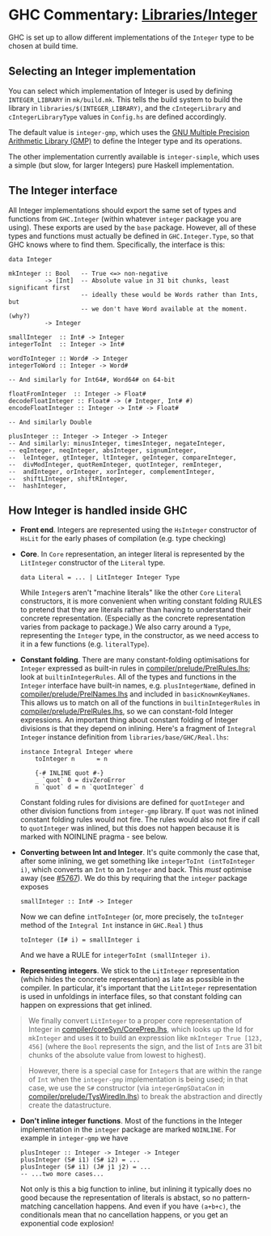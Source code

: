 # GHC Commentary: [Libraries/Integer](commentary/libraries/integer)


GHC is set up to allow different implementations of the `Integer` type to be chosen at build time.

## Selecting an Integer implementation


You can select which implementation of Integer is used by defining `INTEGER_LIBRARY` in `mk/build.mk`. This tells the build system to build the library in `libraries/$(INTEGER_LIBRARY)`, and the `cIntegerLibrary` and `cIntegerLibraryType` values in `Config.hs` are defined accordingly.


The default value is `integer-gmp`, which uses the [ GNU Multiple Precision Arithmetic Library (GMP)](http://gmplib.org/) to define the Integer type and its operations.


The other implementation currently available is `integer-simple`, which uses a simple (but slow, for larger Integers) pure Haskell implementation.

## The Integer interface


All Integer implementations should export the same set of types and functions from `GHC.Integer` (within whatever `integer` package you are using). These exports are used by the `base` package. However, all of these types and functions must actually be defined in `GHC.Integer.Type`, so that GHC knows where to find them.
Specifically, the interface is this:


```
data Integer 

mkInteger :: Bool   -- True <=> non-negative
          -> [Int]  -- Absolute value in 31 bit chunks, least significant first
                    -- ideally these would be Words rather than Ints, but
                    -- we don't have Word available at the moment. (why?)
          -> Integer
    
smallInteger  :: Int# -> Integer
integerToInt  :: Integer -> Int#
 
wordToInteger :: Word# -> Integer
integerToWord :: Integer -> Word#

-- And similarly for Int64#, Word64# on 64-bit

floatFromInteger  :: Integer -> Float#
decodeFloatInteger :: Float# -> (# Integer, Int# #)
encodeFloatInteger :: Integer -> Int# -> Float#

-- And similarly Double

plusInteger :: Integer -> Integer -> Integer
-- And similarly: minusInteger, timesInteger, negateInteger,
-- eqInteger, neqInteger, absInteger, signumInteger,
--  leInteger, gtInteger, ltInteger, geInteger, compareInteger,
--  divModInteger, quotRemInteger, quotInteger, remInteger,
--  andInteger, orInteger, xorInteger, complementInteger,
--  shiftLInteger, shiftRInteger,
--  hashInteger,
```

## How Integer is handled inside GHC

- **Front end**.  Integers are represented using the `HsInteger` constructor of `HsLit` for the early phases of compilation (e.g. type checking)

- **Core**.  In `Core` representation, an integer literal is represented by the `LitInteger` constructor of the `Literal` type. 

  ```
  data Literal = ... | LitInteger Integer Type
  ```

  While `Integer`s aren't "machine literals" like the other `Core` `Literal` constructors, it is more convenient when writing constant folding RULES to pretend that they are literals rather than having to understand their concrete representation. (Especially as the concrete representation varies from package to package.) We also carry around a `Type`, representing the `Integer` type, in the constructor, as we need access to it in a few functions (e.g. `literalType`).

- **Constant folding**.  There are many constant-folding optimisations for `Integer` expressed as built-in rules in [compiler/prelude/PrelRules.lhs](/trac/ghc/browser/ghc/compiler/prelude/PrelRules.lhs); look at `builtinIntegerRules`.  All of the types and functions in the `Integer` interface have built-in names, e.g. `plusIntegerName`, defined in [compiler/prelude/PrelNames.lhs](/trac/ghc/browser/ghc/compiler/prelude/PrelNames.lhs) and included in `basicKnownKeyNames`. This allows us to match on all of the functions in `builtinIntegerRules` in [compiler/prelude/PrelRules.lhs](/trac/ghc/browser/ghc/compiler/prelude/PrelRules.lhs), so we can constant-fold Integer expressions. An important thing about constant folding of Integer divisions is that they depend on inlining. Here's a fragment of `Integral Integer` instance definition from `libraries/base/GHC/Real.lhs`:

  ```
  instance Integral Integer where
      toInteger n      = n

      {-# INLINE quot #-}
      _ `quot` 0 = divZeroError
      n `quot` d = n `quotInteger` d
  ```

  Constant folding rules for divisions are defined for `quotInteger` and other division functions from `integer-gmp` library. If `quot` was not inlined constant folding rules would not fire. The rules would also not fire if call to `quotInteger` was inlined, but this does not happen because it is marked with NOINLINE pragma - see below.

- **Converting between Int and Integer**.  It's quite commonly the case that, after some inlining, we get something like `integerToInt (intToInteger i)`, which converts an `Int` to an `Integer` and back.  This *must* optimise away (see [\#5767](https://gitlab.haskell.org//ghc/ghc/issues/5767)).  We do this by requiring that the `integer` package exposes

  ```
  smallInteger :: Int# -> Integer
  ```

  Now we can define `intToInteger` (or, more precisely, the `toInteger` method of the `Integral Int` instance in `GHC.Real` ) thus

  ```
  toInteger (I# i) = smallInteger i
  ```

  And we have a RULE for `integerToInt (smallInteger i)`.

- **Representing integers**.  We stick to the `LitInteger` representation (which hides the concrete representation) as late as possible in the compiler.   In particular, it's important that the `LitInteger` representation is used in unfoldings in interface files, so that constant folding can happen on expressions that get inlined.  

>
>
> We finally convert `LitInteger` to a proper core representation of Integer in [compiler/coreSyn/CorePrep.lhs](/trac/ghc/browser/ghc/compiler/coreSyn/CorePrep.lhs), which looks up the Id for `mkInteger` and uses it to build an expression like `mkInteger True [123, 456]` (where the `Bool` represents the sign, and the list of `Int`s are 31 bit chunks of the absolute value from lowest to highest).
>
>

>
>
> However, there is a special case for `Integer`s that are within the range of `Int` when the `integer-gmp` implementation is being used; in that case, we use the `S#` constructor (via `integerGmpSDataCon` in [compiler/prelude/TysWiredIn.lhs](/trac/ghc/browser/ghc/compiler/prelude/TysWiredIn.lhs)) to break the abstraction and directly create the datastructure.
>
>

- **Don't inline integer functions**.  Most of the functions in the Integer implementation in the `integer` package are marked `NOINLINE`. For example in `integer-gmp` we have

  ```
  plusInteger :: Integer -> Integer -> Integer
  plusInteger (S# i1) (S# i2) = ...
  plusInteger (S# i1) (J# j1 j2) = ...
  -- ...two more cases...
  ```

  Not only is this a big function to inline, but inlining it typically does no good because the representation of literals is abstact, so no pattern-matching cancellation happens.  And even if you have `(a+b+c)`, the conditionals mean that no cancellation happens, or you get an exponential code explosion!
